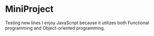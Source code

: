 # MiniProject

Testing new lines
I enjoy JavaScript because it utilizes both Functional programming and Object-oriented programming.